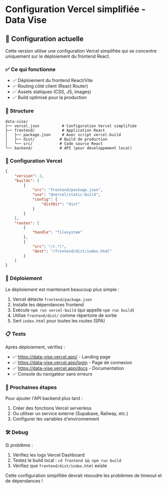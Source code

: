 # Configuration Vercel simplifiée - Data Vise

## 🎯 Configuration actuelle

Cette version utilise une configuration Vercel simplifiée qui se concentre uniquement sur le déploiement du frontend React.

### ✅ Ce qui fonctionne
- ✅ Déploiement du frontend React/Vite
- ✅ Routing côté client (React Router)
- ✅ Assets statiques (CSS, JS, images)
- ✅ Build optimisé pour la production

### 📁 Structure
```
data-vise/
├── vercel.json          # Configuration Vercel simplifiée
├── frontend/            # Application React
│   ├── package.json     # Avec script vercel-build
│   ├── dist/           # Build de production
│   └── src/            # Code source React
└── backend/            # API (pour développement local)
```

### 🔧 Configuration Vercel

```json
{
    "version": 2,
    "builds": [
        {
            "src": "frontend/package.json",
            "use": "@vercel/static-build",
            "config": {
                "distDir": "dist"
            }
        }
    ],
    "routes": [
        {
            "handle": "filesystem"
        },
        {
            "src": "/(.*)",
            "dest": "/frontend/dist/index.html"
        }
    ]
}
```

### 🚀 Déploiement

Le déploiement est maintenant beaucoup plus simple :
1. Vercel détecte `frontend/package.json`
2. Installe les dépendances frontend
3. Exécute `npm run vercel-build` (qui appelle `npm run build`)
4. Utilise `frontend/dist/` comme répertoire de sortie
5. Sert `index.html` pour toutes les routes (SPA)

### 📋 Tests

Après déploiement, vérifiez :
- ✅ https://data-vise.vercel.app/ - Landing page
- ✅ https://data-vise.vercel.app/login - Page de connexion
- ✅ https://data-vise.vercel.app/docs - Documentation
- ✅ Console du navigateur sans erreurs

### 🔮 Prochaines étapes

Pour ajouter l'API backend plus tard :
1. Créer des fonctions Vercel serverless
2. Ou utiliser un service externe (Supabase, Railway, etc.)
3. Configurer les variables d'environnement

### 🛠️ Debug

Si problème :
1. Vérifiez les logs Vercel Dashboard
2. Testez le build local : `cd frontend && npm run build`
3. Vérifiez que `frontend/dist/index.html` existe

Cette configuration simplifiée devrait résoudre les problèmes de timeout et de dépendances !
